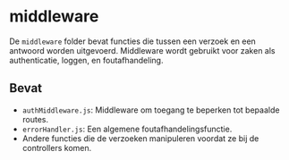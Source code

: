 # middleware

De `middleware` folder bevat functies die tussen een verzoek en een antwoord worden uitgevoerd. Middleware wordt gebruikt voor zaken als authenticatie, loggen, en foutafhandeling.

## Bevat
- `authMiddleware.js`: Middleware om toegang te beperken tot bepaalde routes.
- `errorHandler.js`: Een algemene foutafhandelingsfunctie.
- Andere functies die de verzoeken manipuleren voordat ze bij de controllers komen.

